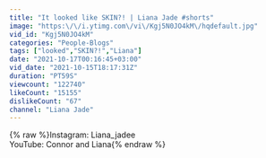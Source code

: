 ```yaml
---
title: "It looked like SKIN?! | Liana Jade #shorts"
image: "https:\/\/i.ytimg.com\/vi\/Kgj5N0JO4kM\/hqdefault.jpg"
vid_id: "Kgj5N0JO4kM"
categories: "People-Blogs"
tags: ["looked","SKIN?!","Liana"]
date: "2021-10-17T00:16:45+03:00"
vid_date: "2021-10-15T18:17:31Z"
duration: "PT59S"
viewcount: "122740"
likeCount: "15155"
dislikeCount: "67"
channel: "Liana Jade"
---
```

{% raw %}Instagram: Liana_jadee<br />YouTube: Connor and Liana{% endraw %}
